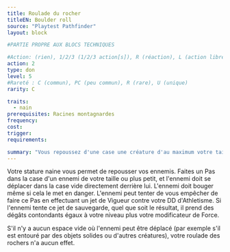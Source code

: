 ```yaml
---
title: Roulade du rocher
titleEN: Boulder roll
source: "Playtest Pathfinder"
layout: block

#PARTIE PROPRE AUX BLOCS TECHNIQUES

#Action: (rien), 1/2/3 (1/2/3 action[s]), R (réaction), L (action libre)
action: 2
type: don
level: 5
#Rareté : C (commun), PC (peu commun), R (rare), U (unique)
rarity: C

traits:
  - nain
prerequisites: Racines montagnardes
frequency:
cost:
trigger:
requirements:

summary: "Vous repoussez d'une case une créature d'au maximum votre taille."
---
```


Votre stature naine vous permet de repousser vos ennemis. Faites un Pas dans la case d'un ennemi de votre taille ou plus petit, et l'ennemi doit se déplacer dans la case vide directement derrière lui. L'ennemi doit bouger même si cela le met en danger. L'ennemi peut tenter de vous empêcher de faire ce Pas en effectuant un jet de Vigueur contre votre DD d'Athletisme. Si l'ennemi tente ce jet de sauvegarde, quel que soit le résultat, il prend des dégâts contondants égaux à votre niveau plus votre modificateur de Force.

S'il n'y a aucun espace vide où l'ennemi peut être déplacé (par exemple s'il est entouré par des objets solides ou d'autres créatures), votre roulade des rochers n'a aucun effet.